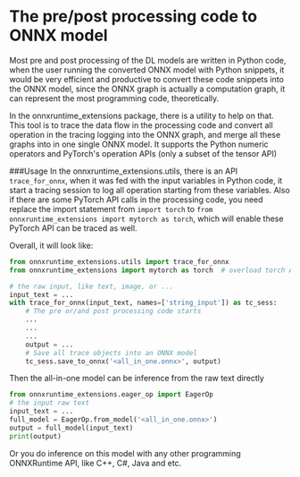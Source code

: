# The pre/post processing code to ONNX model

Most pre and post processing of the DL models are written in Python code, when the user running the converted ONNX model with Python snippets, it would be very efficient and productive to convert these code snippets into the ONNX model, since the ONNX graph is actually a computation graph, it can represent the most programming code, theoretically.

In the onnxruntime_extensions package, there is a utility to help on that. This tool is to trace the data flow in the processing code and convert all operation in the tracing logging into the ONNX graph, and merge all these graphs into in one single ONNX model. It supports the Python numeric operators and PyTorch's operation APIs (only a subset of the tensor API)

###Usage
In the onnxruntime_extensions.utils, there is an API ```trace_for_onnx```, when it was fed with the input variables in Python code, it start a tracing session to log all operation starting from these variables. Also if there are some PyTorch API calls in the processing code, you need replace the import statement from ```import torch``` to ```from onnxruntime_extensions import mytorch as torch```, which will enable these PyTorch API can be traced as well.

Overall, it will look like:

```python
from onnxruntime_extensions.utils import trace_for_onnx
from onnxruntime_extensions import mytorch as torch  # overload torch API if it is needed

# the raw input, like text, image, or ...
input_text = ...
with trace_for_onnx(input_text, names=['string_input']) as tc_sess:
    # The pre or/and post processing code starts
    ...
    ...
    ...
    output = ...
    # Save all trace objects into an ONNX model
    tc_sess.save_to_onnx('<all_in_one.onnx>', output)
```

Then the all-in-one model can be inference from the raw text directly
```python
from onnxruntime_extensions.eager_op import EagerOp
# the input raw text
input_text = ...
full_model = EagerOp.from_model('<all_in_one.onnx>')
output = full_model(input_text)
print(output)
```
Or you do inference on this model with any other programming ONNXRuntime API, like C++, C#, Java and etc.

